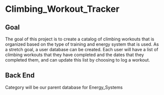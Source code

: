# Climbing_Workout_Tracker

## Goal
The goal of this project is to create a catalog of climbing workouts that is organized based on the type of training and energy system that is used. As a stretch goal, a user database can be created. Each user will have a list of climbing workouts that they have completed and the dates that they completed them, and can update this list by choosing to log a workout.

## Back End
Category will be our parent database for Energy_Systems

